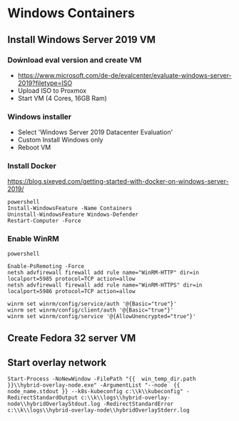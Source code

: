 # Windows Containers #

## Install Windows Server 2019 VM ##
### Doẃnload eval version and create VM ###
* https://www.microsoft.com/de-de/evalcenter/evaluate-windows-server-2019?filetype=ISO
* Upload ISO to Proxmox
* Start VM (4 Cores, 16GB Ram)

### Windows installer ###
* Select 'Windows Server 2019 Datacenter Evaluation'
* Custom Install Windows only
* Reboot VM

### Install Docker ###

https://blog.sixeyed.com/getting-started-with-docker-on-windows-server-2019/

``` 
powershell
Install-WindowsFeature -Name Containers
Uninstall-WindowsFeature Windows-Defender
Restart-Computer -Force
```

### Enable WinRM ###

```
powershell

Enable-PsRemoting -Force
netsh advfirewall firewall add rule name="WinRM-HTTP" dir=in localport=5985 protocol=TCP action=allow
netsh advfirewall firewall add rule name="WinRM-HTTPS" dir=in localport=5986 protocol=TCP action=allow

winrm set winrm/config/service/auth '@{Basic="true"}'
winrm set winrm/config/client/auth '@{Basic="true"}'
winrm set winrm/config/service '@{AllowUnencrypted="true"}'

```


## Create Fedora 32 server VM ##



## Start overlay network ##

```
Start-Process -NoNewWindow -FilePath "{{  win_temp_dir.path }}\\hybrid-overlay-node.exe" -ArgumentList "--node  {{ node_name.stdout }} --k8s-kubeconfig c:\\k\\kubeconfig" -RedirectStandardOutput c:\\k\\logs\\hybrid-overlay-node\\hybridOverlayStdout.log -RedirectStandardError c:\\k\\logs\\hybrid-overlay-node\\hybridOverlayStderr.log
```



